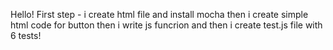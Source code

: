 Hello!
First step - i create html file and install mocha then i create simple html code for button then i write js funcrion and then i create test.js file with 6 tests!
